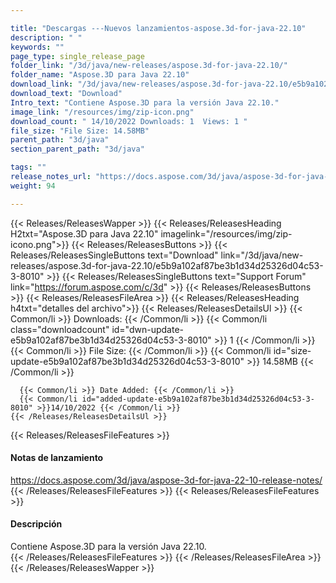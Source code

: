 ```yaml
---

title: "Descargas ---Nuevos lanzamientos-aspose.3d-for-java-22.10"
description: " "
keywords: ""
page_type: single_release_page
folder_link: "/3d/java/new-releases/aspose.3d-for-java-22.10/"
folder_name: "Aspose.3D para Java 22.10"
download_link: "/3d/java/new-releases/aspose.3d-for-java-22.10/e5b9a102af87be3b1d34d25326d04c53-3-8010"
download_text: "Download"
Intro_text: "Contiene Aspose.3D para la versión Java 22.10."
image_link: "/resources/img/zip-icon.png"
download_count: " 14/10/2022 Downloads: 1  Views: 1 "
file_size: "File Size: 14.58MB"
parent_path: "3d/java"
section_parent_path: "3d/java"

tags: ""
release_notes_url: "https://docs.aspose.com/3d/java/aspose-3d-for-java-22-10-release-notes/"
weight: 94

---
```


{{< Releases/ReleasesWapper >}}
  {{< Releases/ReleasesHeading H2txt="Aspose.3D para Java 22.10" imagelink="/resources/img/zip-icono.png">}}
  {{< Releases/ReleasesButtons >}}
    {{< Releases/ReleasesSingleButtons text="Download" link="/3d/java/new-releases/aspose.3d-for-java-22.10/e5b9a102af87be3b1d34d25326d04c53-3-8010" >}}
    {{< Releases/ReleasesSingleButtons text="Support Forum" link="https://forum.aspose.com/c/3d" >}}
  {{< Releases/ReleasesButtons >}}
  {{< Releases/ReleasesFileArea >}}
    {{< Releases/ReleasesHeading h4txt="detalles del archivo">}}
    {{< Releases/ReleasesDetailsUl >}}
      {{< Common/li >}} Downloads: {{< /Common/li >}}
      {{< Common/li class="downloadcount" id="dwn-update-e5b9a102af87be3b1d34d25326d04c53-3-8010" >}} 1 {{< /Common/li >}}
      {{< Common/li >}} File Size: {{< /Common/li >}}
      {{< Common/li id="size-update-e5b9a102af87be3b1d34d25326d04c53-3-8010" >}} 14.58MB {{< /Common/li >}}

      {{< Common/li >}} Date Added: {{< /Common/li >}}
      {{< Common/li id="added-update-e5b9a102af87be3b1d34d25326d04c53-3-8010" >}}14/10/2022 {{< /Common/li >}}
    {{< /Releases/ReleasesDetailsUl >}}

  {{< Releases/ReleasesFileFeatures >}}
      <h4>Notas de lanzamiento</h4><div> <a href='https://docs.aspose.com/3d/java/aspose-3d-for-java-22-10-release-notes/'>https://docs.aspose.com/3d/java/aspose-3d-for-java-22-10-release-notes/</a></div>
  {{< /Releases/ReleasesFileFeatures >}}
  {{< Releases/ReleasesFileFeatures >}}
      <h4>Descripción</h4><div class="HTMLDescription"> Contiene Aspose.3D para la versión Java 22.10.</div>
  {{< /Releases/ReleasesFileFeatures >}}
 {{< /Releases/ReleasesFileArea >}}
{{< /Releases/ReleasesWapper >}}



